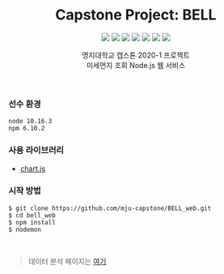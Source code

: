 <h1 align="center">Capstone Project: BELL</h1>

<p align="center">
  
  <img src="https://img.shields.io/badge/Capstone-2020-red" />
  <img src="https://img.shields.io/badge/data-analysis-ff69b4" />
  <img src="https://img.shields.io/badge/BELL-orange" />
  <img src="https://img.shields.io/badge/Nodejs-web-yellow" />
  <img src="https://img.shields.io/badge/MySQL-green" />
  <img src="https://img.shields.io/badge/pug-gray" />
  <img src="https://img.shields.io/badge/MJU-blue" />
   
</p>

<p align="center">
  명지대학교 캡스톤 2020-1 프로젝트 <br/> 
  미세먼지 조회 Node.js 웹 서비스 <br/>
</p>

<br/>

### 선수 환경
```
node 10.16.3
npm 6.10.2
```
### 사용 라이브러리

- [chart.js](https://www.chartjs.org/)


### 시작 방법

```
$ git clone https://github.com/mju-capstone/BELL_web.git
$ cd bell_web
$ npm install 
$ nodemon
```

<br/>

> 데이터 분석 페이지는 [여기](https://github.com/mju-capstone/BELL_data_analysis)
